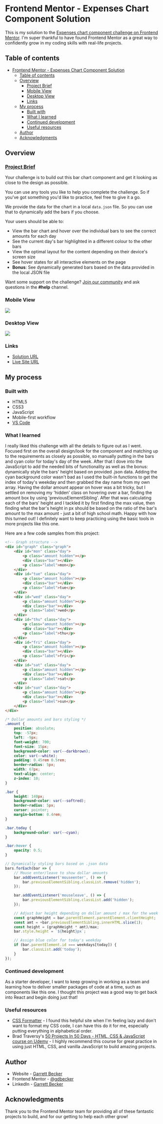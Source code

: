 # Frontend Mentor - Expenses Chart Component Solution

This is my solution to the [Expenses chart component challenge on Frontend Mentor](https://www.frontendmentor.io/challenges/expenses-chart-component-e7yJBUdjwt). I'm super thankful to have found Frontend Mentor as a great way to confidently grow in my coding skills with real-life projects. 

## Table of contents

- [Frontend Mentor - Expenses Chart Component Solution](#frontend-mentor---expenses-chart-component-solution)
	- [Table of contents](#table-of-contents)
	- [Overview](#overview)
		- [Project Brief](#project-brief)
		- [Mobile View](#mobile-view)
		- [Desktop View](#desktop-view)
		- [Links](#links)
	- [My process](#my-process)
		- [Built with](#built-with)
		- [What I learned](#what-i-learned)
		- [Continued development](#continued-development)
		- [Useful resources](#useful-resources)
	- [Author](#author)
	- [Acknowledgments](#acknowledgments)

## Overview

### [Project Brief](./project%20brief/)

Your challenge is to build out this bar chart component and get it looking as close to the design as possible.

You can use any tools you like to help you complete the challenge. So if you've got something you'd like to practice, feel free to give it a go.

We provide the data for the chart in a local `data.json` file. So you can use that to dynamically add the bars if you choose.

Your users should be able to:

- View the bar chart and hover over the individual bars to see the correct amounts for each day
- See the current day's bar highlighted in a different colour to the other bars
- View the optimal layout for the content depending on their device's screen size
- See hover states for all interactive elements on the page
- **Bonus**: See dynamically generated bars based on the data provided in the local JSON file

Want some support on the challenge? [Join our community](https://www.frontendmentor.io/community) and ask questions in the **#help** channel.

### Mobile View

![](./expenses-chart-component-mobile.jpg)

### Desktop View

![](./expenses-chart-component-desktop.jpg)

### Links

- [Solution URL]()
- [Live Site URL](https://expenses-chart-component-gdbecker.netlify.app)

## My process

### Built with

- HTML5
- CSS3
- JavaScript
- Mobile-first workflow
- [VS Code](https://code.visualstudio.com)

### What I learned

I really liked this challenge with all the details to figure out as I went. Focused first on the overall design/look for the component and matching up to the requirements as closely as possible, so manually putting in the bars and cyan color for today's day of the week. After that I dove into the JavaScript to add the needed bits of functionality as well as the bonus: dynamically style the bars' height based on provided .json data. Adding the cyan background color wasn't bad as I used the built-in functions to get the index of today's weekday and then grabbed the day name from my own array. Having the dollar amount appear on hover was a bit tricky, but I settled on removing my 'hidden' class on hovering over a bar, finding the amount box by using 'previousElementSibling'. After that was calculating each of the bars' height and I tackled it by first finding the max value, then finding what the bar's height in px should be based on the ratio of the bar's amount to the max amount - just a bit of high school math. Happy with how this turned out! I definitely want to keep practicing using the basic tools in more projects like this one.

Here are a few code samples from this project:

```html
<!-- Graph structure -->
<div id="graph" class="graph">
	<div id="mon" class="day">
		<p class="amount hidden"></p>
		<div class="bar"></div>
		<p class="label">mon</p>
	</div>
	<div id="tue" class="day">
		<p class="amount hidden"></p>
		<div class="bar"></div>
		<p class="label">tue</p>
	</div>
	<div id="wed" class="day">
		<p class="amount hidden"></p>
		<div class="bar"></div>
		<p class="label">wed</p>
	</div>
	<div id="thu" class="day">
		<p class="amount hidden"></p>
		<div class="bar"></div>
		<p class="label">thu</p>
	</div>
	<div id="fri" class="day">
		<p class="amount hidden"></p>
		<div class="bar"></div>
		<p class="label">fri</p>
	</div>
	<div id="sat" class="day">
		<p class="amount hidden"></p>
		<div class="bar"></div>
		<p class="label">sat</p>
	</div>
	<div id="sun" class="day">
		<p class="amount hidden"></p>
		<div class="bar"></div>
		<p class="label">sun</p>
	</div>
</div>
```

```css
/* Dollar amounts and bars styling */
.amount {
	position: absolute;
	top: -57px;
	left: -9px;
	font-weight: 700;
	font-size: 15px;
	background-color: var(--darkbrown);
	color: var(--white);
	padding: 0.45rem 0.5rem;
	border-radius: 5px;
	width: 67px;
	text-align: center;
	z-index: 10;
}

.bar {
	height: 140px;
	background-color: var(--softred);
	border-radius: 5px;
	cursor: pointer;
	margin-bottom: 0.4rem;
}

.bar.today {
	background-color: var(--cyan);
}

.bar:hover {
	opacity: 0.5;
}
```

```js
// Dynamically styling bars based on .json data
bars.forEach(bar => {
	// Mouse enter/leave to show dollar amounts
	bar.addEventListener('mouseenter', () => {
		bar.previousElementSibling.classList.remove('hidden');
	});

	bar.addEventListener('mouseleave', () => {
		bar.previousElementSibling.classList.add('hidden');
	});

	// Adjust bar height depending on dollar amount / max for the week
	const graphHeight = bar.parentElement.parentElement.clientHeight;
	const amt = +bar.previousElementSibling.innerHTML.slice(1);
	const height = (graphHeight * amt)/max;
	bar.style.height = `${height}px`;

	// Assign blue color for today's weekday
	if (bar.parentElement.id === weekdays[today]) {
		bar.classList.add('today');
	}
});
```

### Continued development

As a starter developer, I want to keep growing in working as a team and learning how to deliver smaller packages of code at a time, such as components like this one. I thought this project was a good way to get back into React and begin doing just that!

### Useful resources

- [CSS Formatter](http://www.lonniebest.com/FormatCSS/) - I found this helpful site when I'm feeling lazy and don't want to format my CSS code, I can have this do it for me, especially putting everything in alphabetical order.
- Brad Traversy's [50 Projects In 50 Days - HTML, CSS & JavaScript course on Udemy](https://www.udemy.com/course/50-projects-50-days/) - I highly recommend this course for great practice in using just HTML, CSS, and vanilla JavaScript to build amazing projects.

## Author

- Website - [Garrett Becker]()
- Frontend Mentor - [@gdbecker](https://www.frontendmentor.io/profile/gdbecker)
- LinkedIn - [Garrett Becker](https://www.linkedin.com/in/garrett-becker-923b4a106/)

## Acknowledgments

Thank you to the Frontend Mentor team for providing all of these fantastic projects to build, and for our getting to help each other grow!